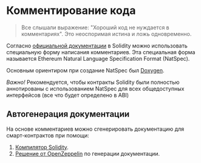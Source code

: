 # Комментирование кода

> Все слышали выражение: "Хороший код не нуждается в комментариях". Это неоспоримая истина и ложь одновременно.

Согласно [официальной документации](https://docs.soliditylang.org/en/v0.8.18/natspec-format.html) в Solidity можно использовать специальную форму написания комментариев. Эта специальная форма называется Ethereum Natural Language Specification Format (NatSpec).

Основным ориентиром при создание NatSpec был [Doxygen](https://www.doxygen.nl/).

_Важно!_ Рекомендуется, чтобы контракты Solidity были полностью аннотированы с использованием NatSpec для всех общедоступных интерфейсов (все что будет определено в ABI)

## Автогенерация документации

На основе комментариев можно сгенерировать документацию для смарт-контрактов при помощи:
1. [Компилятор Solidity](https://docs.soliditylang.org/en/v0.8.18/natspec-format.html#documentation-output).
2. [Решение от OpenZeppelin](https://github.com/OpenZeppelin/solidity-docgen) по генерации документации.
